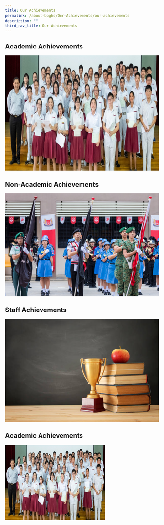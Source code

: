 ```yaml
---
title: Our Achievements
permalink: /about-bpghs/Our-Achievements/our-achievements
description: ""
third_nav_title: Our Achievements
---
```

<html>

   <head>
      <title>Academic Achievements</title>
   </head>
	
   <body>
      <h2>Academic Achievements</h2>
      <a href = "/about-bpghs/our-achievements/academic-achievements" target = "_self"> 
         <img src = "/images/OLevel2019.jpeg" alt = "academic achievements" border = "0"/> 
      </a>
   </body>
	
</html>



<html>

   <head>
      <title>Non-academic Achievements</title>
   </head>
	
   <body>
      <h2>Non-Academic Achievements</h2>
      <a href = "/about-bpghs/our-achievements/non-academic-achievements" target = "_self"> 
         <img src = "/images/NDP2019.jpeg" alt = "academic achievements" border = "0"/> 
      </a>
   </body>
	
</html>



<html>

   <head>
      <title>Staff Achievements</title>
   </head>
	
   <body>
      <h2>Staff Achievements</h2>
      <a href = "/about-bpghs/our-achievements/staff-achievements" target = "_self"> 
         <img src = "/images/Staff%20Achievements.jpeg" alt = "academic achievements" border = "0"/> 
      </a>
   </body>
	
</html>




<html>

   <head>
      <title>Academic Achievements</title>
   </head>
	
   <body>
      <h2>Academic Achievements</h2>
      <a href = "/about-bpghs/our-achievements/academic-achievements" target = "_self"> 
         <img src="/images/OLevel2019.jpeg" 
     style="width:65%"> 
      </a>
   </body>
	
</html>